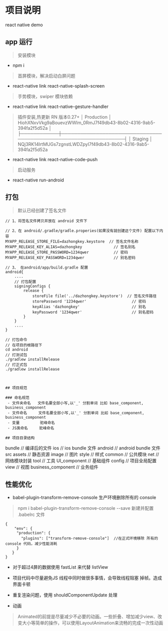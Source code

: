 
# 项目说明

react native demo

## app 运行 
> 安装模块
-  npm i
> 首屏模块，解决启动白屏问题
-  react-native link react-native-splash-screen
> 手势模块，swiper 模块依赖
-  react-native link react-native-gesture-handler
> 插件安装,热更新 RN 版本0.27+
> │ Production │ HiohXNxvVkg9aBouevzWWlm_0RmJ7f49db43-8b02-4316-9ab5-394fa2f5d52a │
  ├────────────┼──────────────────────────────────────────────────────────────────┤
  │ Staging    │ NQj3RK14lrtMUGs7zgnstLWDZpyI7f49db43-8b02-4316-9ab5-394fa2f5d52a
  
- react-native link react-native-code-push
> 启动服务
-  react-native run-android

## 打包
> 默认已经创建了签名文件
````
// 1、将签名文件拷贝并放在 android 文件下

// 2、在 android/.gradle/gradle.properies(如果没有就创建这个文件) 配置以下内容
MYAPP_RELEASE_STORE_FILE=dazhongkey.keystore  // 签名文件名称
MYAPP_RELEASE_KEY_ALIAS=dazhongkey              // 签名别名
MYAPP_RELEASE_STORE_PASSWORD=1234qwer           // 密码
MYAPP_RELEASE_KEY_PASSWORD=1234qwer             // 别名密码

// 3、 在android/app/build.gradle 配置
android{
    ....
    // 打包配置
    signingConfigs {
        release {
            storeFile file('../dazhongkey.keystore')  // 签名文件路径
            storePassword '1234qwer'                    // 密码
            keyAlias 'dazhongkey'                       // 别名
            keyPassword '1234qwer'                      // 别名密码
        }
    }
    ....
}

// 打包命令
// 在项目的根路径下
cd android 
// 打测试包
./gradlew installRelease
// 打正式包
./gradlew installRelease



## 项目规范

### 命名规范
 - 文件夹命名   文件名要全部小写,以'_' 分割单词 比如 base_component, business_component
 - 文件命名     文件名要全部小写,以'_' 分割单词 比如 base_component, business_component
 - 变量         驼峰命名
 - JS类命名     驼峰命名

## 项目目录结构

````
bundle           // 编译后的文件
    ios           // ios bundle 文件
    android       // android bundle 文件
src 
    assets       // 静态资源
        image    // 图片
    style        // 样式
    common       // 公共模块
        net      // 网络模块封装
        tool     // 工具
    UI_component    // 基础组件
    config       // 项目全局配置
    view         // 视图
        business_component  // 业务组件


 ## 性能优化 
 - babel-plugin-transform-remove-console  生产环境删除所有的 console
 > npm i babel-plugin-transform-remove-console --save
 > 新建并配置 .babelrc 文件

 ````
 {
     "env": {
      "production": {
        "plugins": ["transform-remove-console"]  //在正式环境移除 所有的console 代码，减少性能消耗
      }
    }
 }
````

 - 对于超过4屏的数据使用 fastList 来代替 listView

 - 项目代码中尽量避免JS 线程中同时做很多事情，会导致线程阻塞 掉帧。造成界面卡顿

 - 重复渲染问题，使用 shouldComponentUpdate 处理

 - 动画
 > Animated的前提是尽量减少不必要的动画。一些折叠、增加减少view、改变大小等简单的操作，可以使用LayoutAnimation来流畅的完成一次性动画
